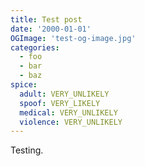 ```yaml
---
title: Test post
date: '2000-01-01'
OGImage: 'test-og-image.jpg'
categories:
  - foo
  - bar
  - baz
spice:
  adult: VERY_UNLIKELY
  spoof: VERY_LIKELY
  medical: VERY_UNLIKELY
  violence: VERY_UNLIKELY
---
```


Testing.
